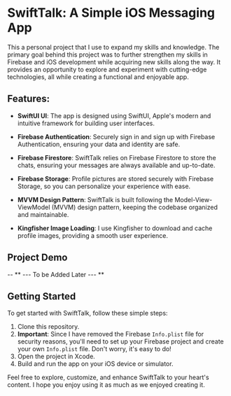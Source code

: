 # SwiftTalk: A Simple iOS Messaging App

This a personal project that I use to expand my skills and knowledge. The primary goal behind this project was to further strengthen my skills in Firebase and iOS development while acquiring new skills along the way. It provides an opportunity to explore and experiment with cutting-edge technologies, all while creating a functional and enjoyable app.

## Features:

- **SwiftUI UI**: The app is designed using SwiftUI, Apple's modern and intuitive framework for building user interfaces.

- **Firebase Authentication**: Securely sign in and sign up with Firebase Authentication, ensuring your data and identity are safe.

- **Firebase Firestore**: SwiftTalk relies on Firebase Firestore to store the chats, ensuring your messages are always available and up-to-date.

- **Firebase Storage**: Profile pictures are stored securely with Firebase Storage, so you can personalize your experience with ease.

- **MVVM Design Pattern**: SwiftTalk is built following the Model-View-ViewModel (MVVM) design pattern, keeping the codebase organized and maintainable.

- **Kingfisher Image Loading**: I use Kingfisher to download and cache profile images, providing a smooth user experience.

## Project Demo 

-- ** --- To be Added Later --- **
## Getting Started

To get started with SwiftTalk, follow these simple steps:

1. Clone this repository.
2. **Important**: Since I have removed the Firebase `Info.plist` file for security reasons, you'll need to set up your Firebase project and create your own `Info.plist` file. Don't worry, it's easy to do!
3. Open the project in Xcode.
4. Build and run the app on your iOS device or simulator.

Feel free to explore, customize, and enhance SwiftTalk to your heart's content. I hope you enjoy using it as much as we enjoyed creating it.


